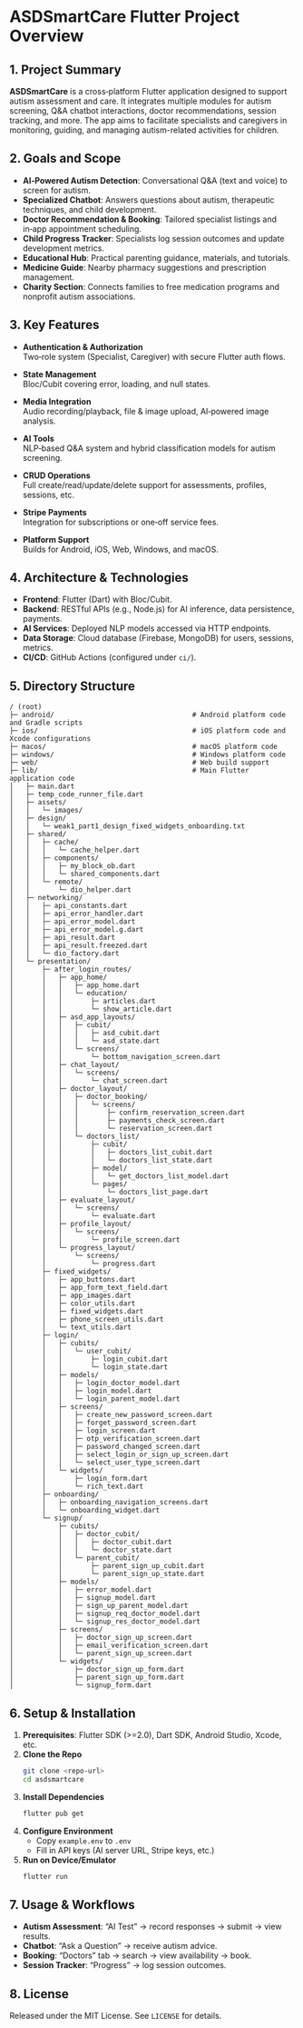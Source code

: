 
# ASDSmartCare Flutter Project Overview

## 1. Project Summary

**ASDSmartCare** is a cross‑platform Flutter application designed to support autism assessment and care. It integrates multiple modules for autism screening, Q&A chatbot interactions, doctor recommendations, session tracking, and more. The app aims to facilitate specialists and caregivers in monitoring, guiding, and managing autism-related activities for children.

## 2. Goals and Scope

- **AI‑Powered Autism Detection**: Conversational Q&A (text and voice) to screen for autism.
- **Specialized Chatbot**: Answers questions about autism, therapeutic techniques, and child development.
- **Doctor Recommendation & Booking**: Tailored specialist listings and in‑app appointment scheduling.
- **Child Progress Tracker**: Specialists log session outcomes and update development metrics.
- **Educational Hub**: Practical parenting guidance, materials, and tutorials.
- **Medicine Guide**: Nearby pharmacy suggestions and prescription management.
- **Charity Section**: Connects families to free medication programs and nonprofit autism associations.

## 3. Key Features

- **Authentication & Authorization**  
  Two‑role system (Specialist, Caregiver) with secure Flutter auth flows.

- **State Management**  
  Bloc/Cubit covering error, loading, and null states.

- **Media Integration**  
  Audio recording/playback, file & image upload, AI‑powered image analysis.

- **AI Tools**  
  NLP‑based Q&A system and hybrid classification models for autism screening.

- **CRUD Operations**  
  Full create/read/update/delete support for assessments, profiles, sessions, etc.

- **Stripe Payments**  
  Integration for subscriptions or one‑off service fees.

- **Platform Support**  
  Builds for Android, iOS, Web, Windows, and macOS.

## 4. Architecture & Technologies

- **Frontend**: Flutter (Dart) with Bloc/Cubit.  
- **Backend**: RESTful APIs (e.g., Node.js) for AI inference, data persistence, payments.  
- **AI Services**: Deployed NLP models accessed via HTTP endpoints.  
- **Data Storage**: Cloud database (Firebase, MongoDB) for users, sessions, metrics.  
- **CI/CD**: GitHub Actions (configured under `ci/`).

## 5. Directory Structure
```
/ (root)
├─ android/                                  # Android platform code and Gradle scripts
├─ ios/                                      # iOS platform code and Xcode configurations
├─ macos/                                    # macOS platform code
├─ windows/                                  # Windows platform code
├─ web/                                      # Web build support
├─ lib/                                      # Main Flutter application code
│   ├─ main.dart
│   ├─ temp_code_runner_file.dart
│   ├─ assets/
│   │   └─ images/
│   ├─ design/
│   │   └─ weak1_part1_design_fixed_widgets_onboarding.txt
│   ├─ shared/
│   │   ├─ cache/
│   │   │   └─ cache_helper.dart
│   │   ├─ components/
│   │   │   ├─ my_block_ob.dart
│   │   │   └─ shared_components.dart
│   │   └─ remote/
│   │       └─ dio_helper.dart
│   ├─ networking/
│   │   ├─ api_constants.dart
│   │   ├─ api_error_handler.dart
│   │   ├─ api_error_model.dart
│   │   ├─ api_error_model.g.dart
│   │   ├─ api_result.dart
│   │   ├─ api_result.freezed.dart
│   │   └─ dio_factory.dart
│   └─ presentation/
│       ├─ after_login_routes/
│       │   ├─ app_home/
│       │   │   ├─ app_home.dart
│       │   │   └─ education/
│       │   │       ├─ articles.dart
│       │   │       └─ show_article.dart
│       │   ├─ asd_app_layouts/
│       │   │   ├─ cubit/
│       │   │   │   ├─ asd_cubit.dart
│       │   │   │   └─ asd_state.dart
│       │   │   └─ screens/
│       │   │       └─ bottom_navigation_screen.dart
│       │   ├─ chat_layout/
│       │   │   └─ screens/
│       │   │       └─ chat_screen.dart
│       │   ├─ doctor_layout/
│       │   │   ├─ doctor_booking/
│       │   │   │   └─ screens/
│       │   │   │       ├─ confirm_reservation_screen.dart
│       │   │   │       ├─ payments_check_screen.dart
│       │   │   │       └─ reservation_screen.dart
│       │   │   └─ doctors_list/
│       │   │       ├─ cubit/
│       │   │       │   ├─ doctors_list_cubit.dart
│       │   │       │   └─ doctors_list_state.dart
│       │   │       ├─ model/
│       │   │       │   └─ get_doctors_list_model.dart
│       │   │       └─ pages/
│       │   │           └─ doctors_list_page.dart
│       │   ├─ evaluate_layout/
│       │   │   └─ screens/
│       │   │       └─ evaluate.dart
│       │   ├─ profile_layout/
│       │   │   └─ screens/
│       │   │       └─ profile_screen.dart
│       │   └─ progress_layout/
│       │       └─ screens/
│       │           └─ progress.dart
│       ├─ fixed_widgets/
│       │   ├─ app_buttons.dart
│       │   ├─ app_form_text_field.dart
│       │   ├─ app_images.dart
│       │   ├─ color_utils.dart
│       │   ├─ fixed_widgets.dart
│       │   ├─ phone_screen_utils.dart
│       │   └─ text_utils.dart
│       ├─ login/
│       │   ├─ cubits/
│       │   │   └─ user_cubit/
│       │   │       ├─ login_cubit.dart
│       │   │       └─ login_state.dart
│       │   ├─ models/
│       │   │   ├─ login_doctor_model.dart
│       │   │   ├─ login_model.dart
│       │   │   └─ login_parent_model.dart
│       │   ├─ screens/
│       │   │   ├─ create_new_password_screen.dart
│       │   │   ├─ forget_password_screen.dart
│       │   │   ├─ login_screen.dart
│       │   │   ├─ otp_verification_screen.dart
│       │   │   ├─ password_changed_screen.dart
│       │   │   ├─ select_login_or_sign_up_screen.dart
│       │   │   └─ select_user_type_screen.dart
│       │   └─ widgets/
│       │       ├─ login_form.dart
│       │       └─ rich_text.dart
│       ├─ onboarding/
│       │   ├─ onboarding_navigation_screens.dart
│       │   └─ onboarding_widget.dart
│       └─ signup/
│           ├─ cubits/
│           │   ├─ doctor_cubit/
│           │   │   ├─ doctor_cubit.dart
│           │   │   └─ doctor_state.dart
│           │   └─ parent_cubit/
│           │       ├─ parent_sign_up_cubit.dart
│           │       └─ parent_sign_up_state.dart
│           ├─ models/
│           │   ├─ error_model.dart
│           │   ├─ signup_model.dart
│           │   ├─ sign_up_parent_model.dart
│           │   ├─ signup_req_doctor_model.dart
│           │   └─ signup_res_doctor_model.dart
│           ├─ screens/
│           │   ├─ doctor_sign_up_screen.dart
│           │   ├─ email_verification_screen.dart
│           │   └─ parent_sign_up_screen.dart
│           └─ widgets/
│               ├─ doctor_sign_up_form.dart
│               ├─ parent_sign_up_form.dart
│               └─ signup_form.dart
```

## 6. Setup & Installation

1. **Prerequisites**: Flutter SDK (>=2.0), Dart SDK, Android Studio, Xcode, etc.
2. **Clone the Repo**  
   ```bash
   git clone <repo-url>
   cd asdsmartcare
   ```
3. **Install Dependencies**  
   ```bash
   flutter pub get
   ```
4. **Configure Environment**  
   - Copy `example.env` to `.env`  
   - Fill in API keys (AI server URL, Stripe keys, etc.)
5. **Run on Device/Emulator**  
   ```bash
   flutter run
   ```

## 7. Usage & Workflows

- **Autism Assessment**: “AI Test” → record responses → submit → view results.  
- **Chatbot**: “Ask a Question” → receive autism advice.  
- **Booking**: “Doctors” tab → search → view availability → book.  
- **Session Tracker**: “Progress” → log session outcomes.


## 8. License

Released under the MIT License. See `LICENSE` for details.

